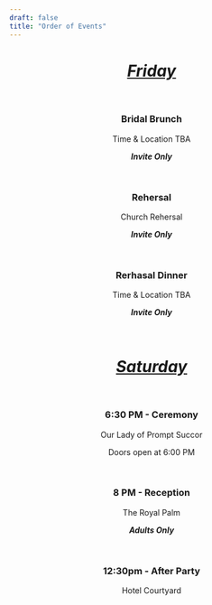 ```yaml
---
draft: false
title: "Order of Events"
---
```


<div style="text-align: center;">



<!-- ## 1:30pm - Arrivals

Everyone arrives at Higher Eggbeer

Warm drink on arrival before the ceremony -->

<u>

# *Friday*

</u>
<br>

### Bridal Brunch

Time & Location TBA  

<b><i>Invite Only</i></b>

<br>

### Rehersal

Church Rehersal  

<b><i>Invite Only</i></b>

<br>

### Rerhasal Dinner

Time & Location TBA  

<b><i>Invite Only</i></b>

<br>

<u>

# *Saturday* 

</u>
<br>

### 6:30 PM - Ceremony

Our Lady of Prompt Succor

Doors open at 6:00 PM

<br>

### 8 PM - Reception

The Royal Palm

<b><i>Adults Only</i></b>

<br>

### 12:30pm - After Party

Hotel Courtyard


<!-- ## Later... The Party

After a quick reshuffle of the **Banquet Barn**, the party will begin!

_The Small Things_ playing live music until 11pm

Late night food served for those still peckish!

## Carriages at midnight

Wrap up warm for sparklers, toasted marshmallows, and drunken warbling around the fire pit as we begin to say our farewells!

_Venue Bar closes shortly after midnight_

## Wheelbarrows at 2am

The **Banquet Barn** will shut at around midnight… but the party doesn’t need to end there!

The smaller **‘Pub’ Barn** will be opened with a few bottles and maybe some kegs, for those hardcore enough to stay up! -->

</p>

</div>